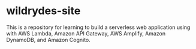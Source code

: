 # wildrydes-site
This is a repository for learning to build a serverless web application using with AWS Lambda, Amazon API Gateway, AWS Amplify, Amazon DynamoDB, and Amazon Cognito.
